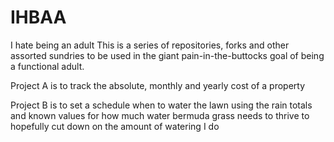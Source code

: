 # IHBAA
I hate being an adult
This is a series of repositories, forks and other assorted sundries to be used in the giant pain-in-the-buttocks goal of being a functional adult.

Project A is to track the absolute, monthly and yearly cost of a property

Project B is to set a schedule when to water the lawn using the rain totals and known values for how much water bermuda grass needs to thrive to hopefully cut down on the amount of watering I do
